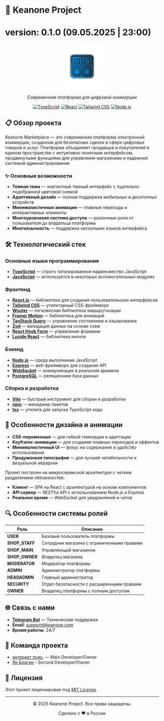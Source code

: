 # 🚀 Keanone Project
# version: 0.1.0 (09.05.2025 | 23:00)
<div align="center">
  <img src="public/images/logo.png" alt="Keanone Marketplace Logo" width="150"/>
  <br>
  <p><em>Современная платформа для цифровой коммерции</em></p>
  
  [![TypeScript](https://img.shields.io/badge/TypeScript-007ACC?style=for-the-badge&logo=typescript&logoColor=white)](https://www.typescriptlang.org/)
  [![React](https://img.shields.io/badge/React-20232A?style=for-the-badge&logo=react&logoColor=61DAFB)](https://reactjs.org/)
  [![Tailwind CSS](https://img.shields.io/badge/Tailwind_CSS-38B2AC?style=for-the-badge&logo=tailwind-css&logoColor=white)](https://tailwindcss.com/)
  [![Node.js](https://img.shields.io/badge/Node.js-339933?style=for-the-badge&logo=nodedotjs&logoColor=white)](https://nodejs.org/)
</div>

## 📋 Обзор проекта

Keanone Marketplace — это современная платформа электронной коммерции, созданная для безопасных сделок в сфере цифровых товаров и услуг. Платформа объединяет продавцов и покупателей в едином пространстве с интуитивно понятным интерфейсом, продвинутыми функциями для управления магазинами и надежной системой администрирования.

### ✨ Основные возможности

- **Темная тема** — элегантный темный интерфейс с тщательно подобранной цветовой схемой
- **Адаптивный дизайн** — полная поддержка мобильных и десктопных устройств
- **Минималистичные анимации** — плавные переходы и интерактивные элементы
- **Многоуровневая система доступа** — различные роли от пользователя до владельца платформы
- **Многоязычность** — поддержка нескольких языков интерфейса

## 🛠️ Технологический стек

### Основные языки программирования

- **[TypeScript](https://www.typescriptlang.org/)** — строго типизированное надмножество JavaScript
- **[JavaScript](https://developer.mozilla.org/en-US/docs/Web/JavaScript)** — используется в некоторых вспомогательных модулях

### Фронтенд

- **[React.js](https://reactjs.org/)** — библиотека для создания пользовательских интерфейсов
- **[Tailwind CSS](https://tailwindcss.com/)** — утилитарный CSS-фреймворк
- **[Wouter](https://github.com/molefrog/wouter)** — легковесная библиотека маршрутизации
- **[Framer Motion](https://www.framer.com/motion/)** — библиотека для анимаций
- **[TanStack Query](https://tanstack.com/query/latest)** — управление состоянием и кэширование
- **[Zod](https://zod.dev/)** — валидация данных на основе схем
- **[React Hook Form](https://react-hook-form.com/)** — управление формами
- **[Lucide React](https://lucide.dev/)** — библиотека иконок

### Бэкенд

- **[Node.js](https://nodejs.org/)** — среда выполнения JavaScript
- **[Express](https://expressjs.com/)** — веб-фреймворк для создания API
- **[WebSocket](https://developer.mozilla.org/en-US/docs/Web/API/WebSockets_API)** — коммуникация в реальном времени
- **[PostgreSQL](https://www.postgresql.org/)** — реляционная база данных

### Сборка и разработка

- **[Vite](https://vitejs.dev/)** — быстрый инструмент для сборки и разработки
- **[npm](https://www.npmjs.com/)** — менеджер пакетов
- **[tsx](https://github.com/esbuild-kit/tsx)** — утилита для запуска TypeScript кода

## 🎨 Особенности дизайна и анимации

- **CSS-переменные** — для гибкой темизации и адаптации
- **Keyframe-анимации** — для создания плавных переходов и эффектов
- **Минималистичный UI** — фокус на содержание и удобство использования
- **Продуманная типография** — для лучшей читабельности и визуальной иерархии


Проект построен на микросервисной архитектуре с четким разделением обязанностей:

- **Клиент** — SPA на React с архитектурой на основе компонентов
- **API сервер** — RESTful API с использованием Node.js и Express
- **Реальное время** — WebSocket для уведомлений и чатов

## 🔍 Особенности системы ролей

| Роль | Описание |
|------|----------|
| **USER** | Базовый пользователь платформы |
| **SHOP_STAFF** | Сотрудник магазина с ограниченными правами |
| **SHOP_MAIN** | Управляющий магазином |
| **SHOP_OWNER** | Владелец магазина |
| **MODERATOR** | Модератор платформы |
| **ADMIN** | Администратор платформы |
| **HEADADMIN** | Главный администратор |
| **SECURITY** | Отдел безопасности с расширенными правами |
| **OWNER** | Владелец платформы с полным доступом |

## 🌐 Связь с нами

- **[Telegram Bot](https://t.me/KeanoneSupportRobot)** — Техническая поддержка
- **Email**: support@keanone.com
- **Время работы**: 24/7

## 👤 Команда проекта

- [интернет псих.](https://k-connect.ru/profile/zxcursed) — Main Developer/Owner
- [Ян Брагин](https://k-connect.ru/profile/qsoul) - Second Developer/Owner

## 📝 Лицензия

Этот проект лицензирован под [MIT License](LICENSE).

---

<div align="center">
  <p>© 2025 Keanone Project. Все права защищены.</p>
  <p>Сделано с ❤️ в России</p>
</div> 
